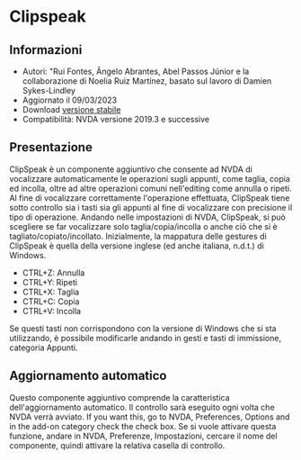 ﻿# Clipspeak


## Informazioni
* Autori: "Rui Fontes, Ângelo Abrantes, Abel Passos Júnior e la collaborazione di Noelia Ruiz Martínez, basato sul lavoro di Damien Sykes-Lindley
* Aggiornato il 09/03/2023
* Download [versione stabile][1]
* Compatibilità: NVDA versione 2019.3 e successive


## Presentazione
ClipSpeak è un componente aggiuntivo che consente ad NVDA di vocalizzare automaticamente le operazioni sugli appunti, come taglia, copia ed incolla, oltre ad altre operazioni comuni nell'editing come annulla o ripeti.
Al fine di vocalizzare correttamente l'operazione effettuata, ClipSpeak tiene sotto controllo sia i tasti sia gli appunti al fine di vocalizzare con precisione il tipo di operazione.
Andando nelle impostazioni di NVDA, ClipSpeak, si può scegliere se far vocalizzare solo taglia/copia/incolla o anche ciò che si è tagliato/copiato/incollato.
Inizialmente, la mappatura delle gestures di ClipSpeak è quella della versione inglese (ed anche italiana, n.d.t.) di Windows.
* CTRL+Z: Annulla
* CTRL+Y: Ripeti
* CTRL+X: Taglia
* CTRL+C: Copia
* CTRL+V: Incolla

Se questi tasti non corrispondono con la versione di Windows che si sta utilizzando, è possibile modificarle andando in gesti e tasti di immissione, categoria Appunti.

## Aggiornamento automatico
Questo componente aggiuntivo comprende la caratteristica dell'aggiornamento automatico.
Il controllo sarà eseguito ogni volta che NVDA verrà avviato.
If you want this, go to NVDA, Preferences, Options and in the add-on category check the check box.
Se si vuole attivare questa funzione, andare in NVDA, Preferenze, Impostazioni, cercare il nome del componente, quindi attivare la relativa casella di controllo.

[1]: https://github.com/ruifontes/clipspeak/releases/download/2023.03.09/clipspeak-2023.03.09.nvda-addon

